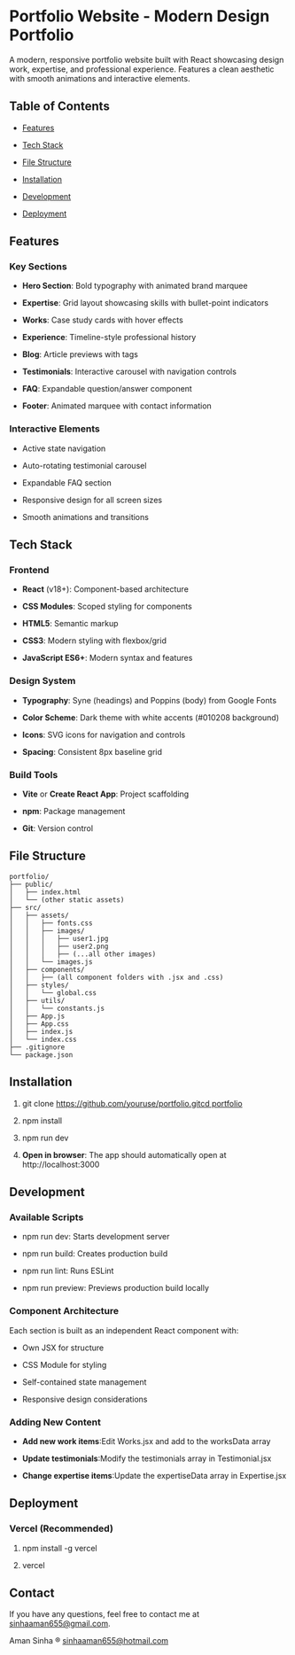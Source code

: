 Portfolio Website - Modern Design Portfolio
===========================================

A modern, responsive portfolio website built with React showcasing design work, expertise, and professional experience. Features a clean aesthetic with smooth animations and interactive elements.

Table of Contents
-----------------

*   [Features](#features)
    
*   [Tech Stack](#tech-stack)
    
*   [File Structure](#file-structure)
    
*   [Installation](#installation)
    
*   [Development](#development)
    
*   [Deployment](#deployment)
 

Features
--------

### Key Sections

*   **Hero Section**: Bold typography with animated brand marquee
    
*   **Expertise**: Grid layout showcasing skills with bullet-point indicators
    
*   **Works**: Case study cards with hover effects
    
*   **Experience**: Timeline-style professional history
    
*   **Blog**: Article previews with tags
    
*   **Testimonials**: Interactive carousel with navigation controls
    
*   **FAQ**: Expandable question/answer component
    
*   **Footer**: Animated marquee with contact information
    

### Interactive Elements

*   Active state navigation
    
*   Auto-rotating testimonial carousel
    
*   Expandable FAQ section
    
*   Responsive design for all screen sizes
    
*   Smooth animations and transitions
    

Tech Stack
----------

### Frontend

*   **React** (v18+): Component-based architecture
    
*   **CSS Modules**: Scoped styling for components
    
*   **HTML5**: Semantic markup
    
*   **CSS3**: Modern styling with flexbox/grid
    
*   **JavaScript ES6+**: Modern syntax and features
    

### Design System

*   **Typography**: Syne (headings) and Poppins (body) from Google Fonts
    
*   **Color Scheme**: Dark theme with white accents (#010208 background)
    
*   **Icons**: SVG icons for navigation and controls
    
*   **Spacing**: Consistent 8px baseline grid
    

### Build Tools

*   **Vite** or **Create React App**: Project scaffolding
    
*   **npm**: Package management
    
*   **Git**: Version control
    

File Structure
--------------

```
portfolio/
├── public/
│   ├── index.html
│   └── (other static assets)
├── src/
│   ├── assets/
│   │   ├── fonts.css
│   │   ├── images/
│   │   │   ├── user1.jpg
│   │   │   ├── user2.png
│   │   │   ├── (...all other images)
│   │   └── images.js
│   ├── components/
│   │   ├── (all component folders with .jsx and .css)
│   ├── styles/
│   │   └── global.css
│   ├── utils/
│   │   └── constants.js
│   ├── App.js
│   ├── App.css
│   ├── index.js
│   └── index.css
├── .gitignore
└── package.json
```


Installation
------------

1.  git clone [https://github.com/youruse/portfolio.gitcd portfolio](https://github.com/tranquillite-007/Creatiwise-react-UI.git)
    
2.  npm install
    
3.  npm run dev
    
4.  **Open in browser**: The app should automatically open at http://localhost:3000
    

Development
-----------

### Available Scripts

*   npm run dev: Starts development server
    
*   npm run build: Creates production build
    
*   npm run lint: Runs ESLint
    
*   npm run preview: Previews production build locally
    

### Component Architecture

Each section is built as an independent React component with:

*   Own JSX for structure
    
*   CSS Module for styling
    
*   Self-contained state management
    
*   Responsive design considerations
    

### Adding New Content

*   **Add new work items**:Edit Works.jsx and add to the worksData array
    
*   **Update testimonials**:Modify the testimonials array in Testimonial.jsx
    
*   **Change expertise items**:Update the expertiseData array in Expertise.jsx
    

Deployment
----------

### Vercel (Recommended)

1.  npm install -g vercel
    
2.  vercel
    

## Contact

If you have any questions, feel free to contact me at [sinhaaman655@gmail.com](mailto:sinhaaman655@hotmail.com).



Aman Sinha ® sinhaaman655@hotmail.com
